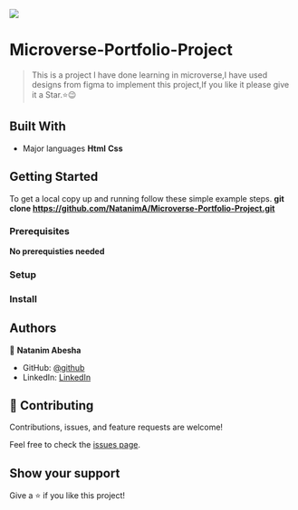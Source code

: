 ![](https://img.shields.io/badge/Microverse-blueviolet)

# Microverse-Portfolio-Project

> This is a project I have done learning in microverse,I have used designs from figma to implement this project,If you like it please give it a Star.⭐️:wink:


## Built With

- Major languages
**Html**
**Css**




## Getting Started


To get a local copy up and running follow these simple example steps.
**git clone  https://github.com/NatanimA/Microverse-Portfolio-Project.git**

### Prerequisites
**No prerequisties needed**

### Setup



### Install


## Authors

👤 **Natanim Abesha**

- GitHub: [@github](https://https://github.com/NatanimA)
- LinkedIn: [LinkedIn](https://linkedin.com/in/natanim-abesha-04a39823a)


## 🤝 Contributing

Contributions, issues, and feature requests are welcome!

Feel free to check the [issues page](../../issues/).

## Show your support

Give a ⭐️ if you like this project!


